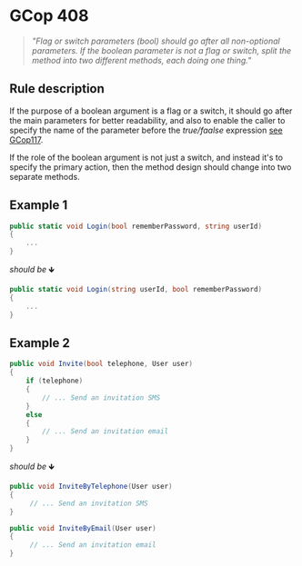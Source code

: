 ﻿# GCop 408

> *"Flag or switch parameters (bool) should go after all non-optional parameters. If the boolean parameter is not a flag or switch, split the method into two different methods, each doing one thing."*

## Rule description

If the purpose of a boolean argument is a flag or a switch, it should go after the main parameters for better readability, and also to enable the caller to specify the name of the parameter before the *true/faalse* expression [see GCop117](GCop117.md).

If the role of the boolean argument is not just a switch, and instead it's to specify the primary action, then the method design should change into two separate methods.

## Example 1

```csharp
public static void Login(bool rememberPassword, string userId)
{
    ...
}
```

*should be* 🡻

```csharp
public static void Login(string userId, bool rememberPassword)
{
    ...
}
```

## Example 2

```csharp
public void Invite(bool telephone, User user)
{
    if (telephone)
    {
        // ... Send an invitation SMS
    }
    else 
    {
        // ... Send an invitation email
    }
}
```

*should be* 🡻

```csharp
public void InviteByTelephone(User user)
{
     // ... Send an invitation SMS
}

public void InviteByEmail(User user)
{
     // ... Send an invitation email
}
```
